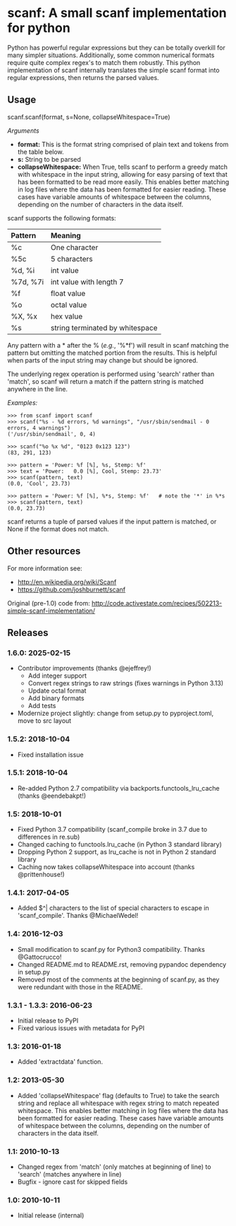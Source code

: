 scanf: A small scanf implementation for python
==============================================

Python has powerful regular expressions but they can be totally
overkill for many simpler situations. Additionally, some common
numerical formats require quite complex regex's to match them
robustly. This python implementation of scanf internally translates the simple
scanf format into regular expressions, then returns the parsed values.

Usage
-------------

scanf.scanf(format, s=None, collapseWhitespace=True)

*Arguments*

- **format:** This is the format string comprised of plain text and tokens from the
  table below.
- **s:** String to be parsed
- **collapseWhitespace:** When True, tells scanf to perform a greedy match with
  whitespace in the input string, allowing for easy parsing of text that has
  been formatted to be read more easily. This enables better matching in log files where the data
  has been formatted for easier reading. These cases have variable
  amounts of whitespace between the columns, depending on the number of
  characters in the data itself.


scanf supports the following formats:

| Pattern  | Meaning                                  |
| :------- | :--------------------------------------- |
| %c       | One character                            |
| %5c      | 5 characters                             |
| %d, %i   | int value                                |
| %7d, %7i | int value with length 7                  |
| %f       | float value                              |
| %o       | octal value                              |
| %X, %x   | hex value                                |
| %s       | string terminated by whitespace          |

Any pattern with a * after the % (*e.g.*, '%*f') will result in scanf matching the pattern but
omitting the matched portion from the results.  This is helpful when parts of
the input string may change but should be ignored.

The underlying regex operation is performed using 'search' rather than 'match',
so scanf will return a match if the pattern string is matched anywhere in the line.


*Examples:*

```
>>> from scanf import scanf
>>> scanf("%s - %d errors, %d warnings", "/usr/sbin/sendmail - 0 errors, 4 warnings")
('/usr/sbin/sendmail', 0, 4)

>>> scanf("%o %x %d", "0123 0x123 123")
(83, 291, 123)

>>> pattern = 'Power: %f [%], %s, Stemp: %f'
>>> text = 'Power:   0.0 [%], Cool, Stemp: 23.73'
>>> scanf(pattern, text)
(0.0, 'Cool', 23.73)

>>> pattern = 'Power: %f [%], %*s, Stemp: %f'   # note the '*' in %*s
>>> scanf(pattern, text)
(0.0, 23.73)
```

scanf returns a tuple of parsed values if the input pattern is matched, or None if the format does not match.


Other resources
---------------------

For more information see:

- http://en.wikipedia.org/wiki/Scanf
- https://github.com/joshburnett/scanf

Original (pre-1.0) code from:
http://code.activestate.com/recipes/502213-simple-scanf-implementation/


Releases
--------

### 1.6.0: 2025-02-15

- Contributor improvements (thanks @ejeffrey!)
  - Add integer support
  - Convert regex strings to raw strings (fixes warnings in Python 3.13)
  - Update octal format
  - Add binary formats
  - Add tests
- Modernize project slightly: change from setup.py to pyproject.toml, move to src layout

### 1.5.2: 2018-10-04

- Fixed installation issue 

### 1.5.1: 2018-10-04

- Re-added Python 2.7 compatibility via backports.functools_lru_cache (thanks @eendebakpt!)

### 1.5: 2018-10-01

- Fixed Python 3.7 compatibility (scanf_compile broke in 3.7 due to differences in re.sub)
- Changed caching to functools.lru_cache (in Python 3 standard library)
- Dropping Python 2 support, as lru_cache is not in Python 2 standard library
- Caching now takes collapseWhitespace into account (thanks @prittenhouse!)

### 1.4.1: 2017-04-05

- Added $^| characters to the list of special characters to escape in 'scanf_compile'. Thanks @MichaelWedel!

### 1.4: 2016-12-03

- Small modification to scanf.py for Python3 compatibility. Thanks @Gattocrucco!
- Changed README.md to README.rst, removing pypandoc dependency in setup.py
- Removed most of the comments at the beginning of scanf.py, as they were
  redundant with those in the README.

### 1.3.1 - 1.3.3: 2016-06-23

- Initial release to PyPI
- Fixed various issues with metadata for PyPI

### 1.3: 2016-01-18

- Added 'extractdata' function.

### 1.2: 2013-05-30

- Added 'collapseWhitespace' flag (defaults to True) to take the search
  string and replace all whitespace with regex string to match repeated
  whitespace. This enables better matching in log files where the data
  has been formatted for easier reading. These cases have variable
  amounts of whitespace between the columns, depending on the number of
  characters in the data itself.

### 1.1: 2010-10-13

- Changed regex from 'match' (only matches at beginning of line) to
  'search' (matches anywhere in line)
- Bugfix - ignore cast for skipped fields

### 1.0: 2010-10-11

- Initial release (internal)

